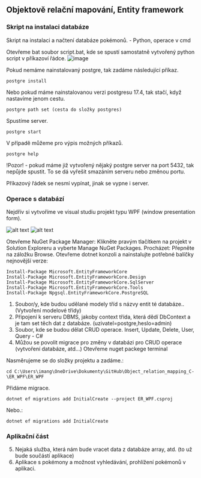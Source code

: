 ## Objektově relační mapování, Entity framework
### Skript na instalaci databáze
Skript na instalaci a načtení databáze pokémonů. - Python, operace v cmd

Otevřeme bat soubor script.bat, kde se spustí samostatně vytvořený python script v příkazoví řádce.
![image](https://github.com/user-attachments/assets/08bcaf06-604c-4c96-a7a3-9b784b91ab85)

Pokud nemáme nainstalovaný postgre, tak zadáme následující příkaz.
```
postgre install 
```
Nebo pokud máme nainstalovanou verzi postgresu 17.4, tak stačí, když nastavíme jenom cestu.
```
postgre path set (cesta do složky postgres) 
``` 
Spustíme server.
``` 
postgre start
```
V případě můžeme pro výpis možných příkazů.
```
postgre help
```
!Pozor! - pokud máme již vytvořený nějaký postgre server na port 5432, tak nepůjde spustit. To se dá vyřešit smazáním serveru nebo změnou portu.

Příkazový řádek se nesmí vypínat, jinak se vypne i server.
### Operace s databází
Nejdřív si vytvoříme ve visual studiu projekt typu WPF (window presentation form).

![alt text](https://miro.medium.com/v2/resize:fit:4800/format:webp/1*vK7NzagpDws_lSJYeKV8Yw.png)
![alt text](https://www.tutorialspoint.com/entity_framework/images/conceptual_model.jpg)

Otevřeme NuGet Package Manager: Klikněte pravým tlačítkem na projekt v Solution Exploreru a vyberte Manage NuGet Packages.
Procházet: Přepněte na záložku Browse.
Otevřeme dotnet konzoli a nainstalujte potřebné balíčky nejnovější verze:
```
Install-Package Microsoft.EntityFrameworkCore
Install-Package Microsoft.EntityFrameworkCore.Design
Install-Package Microsoft.EntityFrameworkCore.SqlServer
Install-Package Microsoft.EntityFrameworkCore.Tools
Install-Package Npgsql.EntityFrameworkCore.PostgreSQL
```

1. Soubor/y, kde budou udělané modely tříd s názvy entit té databáze.. (Vytvoření modelové třídy)
2. Připojení k serveru DBMS, jakoby context třída, která dědí DbContext a je tam set těch dat z databáze. (uzivatel=postgre,heslo=admin)
3. Soubor, kde se budou dělat CRUD operace. Insert, Update, Delete, User, Query - C#
4. Můžou se povolit migrace pro změny v databázi pro CRUD operace (vytvoření databáze, atd...)
Otevřeme nuget packege terminal

Nasměrujeme se do složky projektu a zadáme.:
```
cd C:\Users\imang\OneDrive\Dokumenty\GitHub\Object_relation_mapping_C-\ER_WPF\ER_WPF
```
Přidáme migrace.
```
dotnet ef migrations add InitialCreate --project ER_WPF.csproj
```
Nebo.:
```
dotnet ef migrations add InitialCreate
```

### Aplikační část
5. Nejaká služba, která nám bude vracet data z databáze array, atd. (to už bude součástí aplikace)
6. Aplikace s pokémony a možnost vyhledávání, prohlížení pokémonů v aplikaci.
